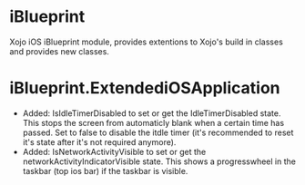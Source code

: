 # iBlueprint
Xojo iOS iBlueprint module, provides extentions to Xojo's build in classes and provides new classes.

# iBlueprint.ExtendediOSApplication
- Added: IsIdleTimerDisabled to set or get the IdleTimerDisabled state. This stops the screen from automaticly blank when a certain time has passed. Set to false to disable the itdle timer (it's recommended to reset it's state after it's not required anymore).
- Added: IsNetworkActivityVisible to set or get the networkActivityIndicatorVisible state. This shows a progresswheel in the taskbar (top ios bar) if the taskbar is visible. 

